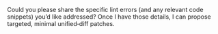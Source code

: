 Could you please share the specific lint errors (and any relevant code snippets) you’d like addressed? Once I have those details, I can propose targeted, minimal unified‑diff patches.
